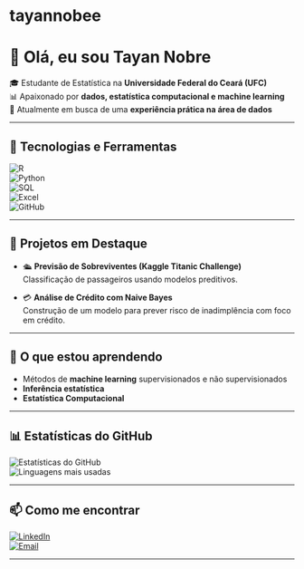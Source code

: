 # tayannobee

# 👋 Olá, eu sou Tayan Nobre  

🎓 Estudante de Estatística na **Universidade Federal do Ceará (UFC)**  
📊 Apaixonado por **dados, estatística computacional e machine learning**  
🚀 Atualmente em busca de uma **experiência prática na área de dados**  

---

## 🔧 Tecnologias e Ferramentas  

![R](https://img.shields.io/badge/R-276DC3?style=for-the-badge&logo=r&logoColor=white)  
![Python](https://img.shields.io/badge/Python-3776AB?style=for-the-badge&logo=python&logoColor=white)  
![SQL](https://img.shields.io/badge/SQL-336791?style=for-the-badge&logo=postgresql&logoColor=white)  
![Excel](https://img.shields.io/badge/Excel-217346?style=for-the-badge&logo=microsoft-excel&logoColor=white)  
![GitHub](https://img.shields.io/badge/GitHub-181717?style=for-the-badge&logo=github&logoColor=white)  

---

## 📌 Projetos em Destaque  

- 🛳️ **Previsão de Sobreviventes (Kaggle Titanic Challenge)**  
  Classificação de passageiros usando modelos preditivos.  

- 💳 **Análise de Crédito com Naive Bayes**  
  Construção de um modelo para prever risco de inadimplência com foco em crédito.  

---

## 🌱 O que estou aprendendo  
- Métodos de **machine learning** supervisionados e não supervisionados  
- **Inferência estatística**
- **Estatística Computacional**

---

## 📊 Estatísticas do GitHub  

![Estatísticas do GitHub](https://github-readme-stats.vercel.app/api?username=SEU-USUARIO&show_icons=true&theme=radical)  
![Linguagens mais usadas](https://github-readme-stats.vercel.app/api/top-langs/?username=SEU-USUARIO&layout=compact&theme=radical)  

---

## 📫 Como me encontrar  

[![LinkedIn](https://img.shields.io/badge/LinkedIn-0A66C2?style=for-the-badge&logo=linkedin&logoColor=white)](www.linkedin.com/in/tayannobre)  
[![Email](https://img.shields.io/badge/Email-D14836?style=for-the-badge&logo=gmail&logoColor=white)](tayannobre2015@gmail.com)  

---
